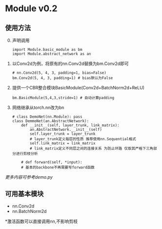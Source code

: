 # Module v0.2

## 使用方法
0. 声明调用  
    ```
    import Module.basic_module as bm
    import Module.abstract_network as an
    ```
    
1. 以Conv2d为例，将原有的nn.Conv2d替换为bm.Conv2d即可
    ```
    # nn.Conv2d(5, 4, 3, padding=1, bias=False)  
    bm.Conv2d(5, 4, 3, padding=1) # bias默认为False
    ```
    
2. 提供一个CBR整合模块BasicModule(Conv2d+BatchNorm2d+ReLU)
    ```
    bm.BasicModule(5,4,3,stride=1) # 自动计算padding
    ```

3. 网络继承从torch.nn改为bn
    ```
    # class DemoNet(nn.Module): pass
    class DemmoNet(an.AbstractNetwork):
        def __init__(self, layer_trunk, link_matrix):
            an.AbstractNetwork.__init__(self)
            self.layer_trunk = layer_trunk 
            # layer_trunk定义每层的性质 推荐使用nn.Sequential格式
            self.link_matrix = link_matrix 
            # link_matrix定义不同层之间的连接关系 为防止环路 仅取其严格下三角部分进行剪枝分析
        
        # def forward(self, *input):
        # 基本的backbone不再需要写forward函数
    ```

*更多内容可参考demo.py*

## 可用基本模块
* nn.Conv2d
* nn.BatchNorm2d

*激活函数可以直接调用nn,不影响剪枝
